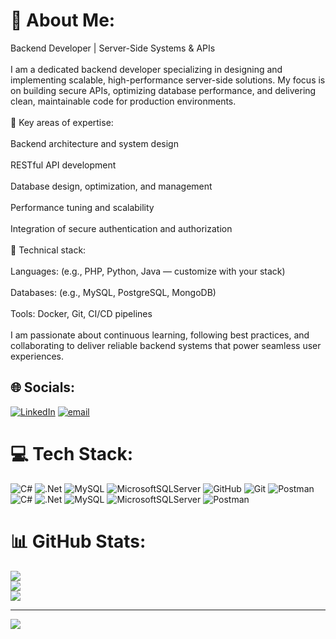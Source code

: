 # 💫 About Me:
Backend Developer | Server-Side Systems & APIs<br><br>I am a dedicated backend developer specializing in designing and implementing scalable, high-performance server-side solutions. My focus is on building secure APIs, optimizing database performance, and delivering clean, maintainable code for production environments.<br><br>🔹 Key areas of expertise:<br><br>Backend architecture and system design<br><br>RESTful API development<br><br>Database design, optimization, and management<br><br>Performance tuning and scalability<br><br>Integration of secure authentication and authorization<br><br>🔹 Technical stack:<br><br>Languages: (e.g., PHP, Python, Java — customize with your stack)<br><br>Databases: (e.g., MySQL, PostgreSQL, MongoDB)<br><br>Tools: Docker, Git, CI/CD pipelines<br><br>I am passionate about continuous learning, following best practices, and collaborating to deliver reliable backend systems that power seamless user experiences.


## 🌐 Socials:
[![LinkedIn](https://img.shields.io/badge/LinkedIn-%230077B5.svg?logo=linkedin&logoColor=white)](https://linkedin.com/in/jana-ayoub-606109307) [![email](https://img.shields.io/badge/Email-D14836?logo=gmail&logoColor=white)](mailto:jana.ayoub.004@gmail.com) 

# 💻 Tech Stack:
![C#](https://img.shields.io/badge/c%23-%23239120.svg?style=flat&logo=csharp&logoColor=white) ![.Net](https://img.shields.io/badge/.NET-5C2D91?style=flat&logo=.net&logoColor=white) ![MySQL](https://img.shields.io/badge/mysql-4479A1.svg?style=flat&logo=mysql&logoColor=white) ![MicrosoftSQLServer](https://img.shields.io/badge/Microsoft%20SQL%20Server-CC2927?style=flat&logo=microsoft%20sql%20server&logoColor=white) ![GitHub](https://img.shields.io/badge/github-%23121011.svg?style=flat&logo=github&logoColor=white) ![Git](https://img.shields.io/badge/git-%23F05033.svg?style=flat&logo=git&logoColor=white) ![Postman](https://img.shields.io/badge/Postman-FF6C37?style=flat&logo=postman&logoColor=white) ![C#](https://img.shields.io/badge/c%23-%23239120.svg?style=flat&logo=csharp&logoColor=white) ![.Net](https://img.shields.io/badge/.NET-5C2D91?style=flat&logo=.net&logoColor=white) ![MySQL](https://img.shields.io/badge/mysql-4479A1.svg?style=flat&logo=mysql&logoColor=white) ![MicrosoftSQLServer](https://img.shields.io/badge/Microsoft%20SQL%20Server-CC2927?style=flat&logo=microsoft%20sql%20server&logoColor=white) ![Postman](https://img.shields.io/badge/Postman-FF6C37?style=flat&logo=postman&logoColor=white)
# 📊 GitHub Stats:
![](https://github-readme-stats.vercel.app/api?username=Janah-3&theme=tokyonight&hide_border=false&include_all_commits=true&count_private=true)<br/>
![](https://nirzak-streak-stats.vercel.app/?user=Janah-3&theme=tokyonight&hide_border=false)<br/>
![](https://github-readme-stats.vercel.app/api/top-langs/?username=Janah-3&theme=tokyonight&hide_border=false&include_all_commits=true&count_private=true&layout=compact)

---
[![](https://visitcount.itsvg.in/api?id=Janah-3&icon=0&color=10)](https://visitcount.itsvg.in)

